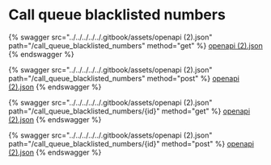 # Call queue blacklisted numbers

{% swagger src="../../../../../.gitbook/assets/openapi (2).json" path="/call_queue_blacklisted_numbers" method="get" %}
[openapi (2).json](<../../../../../.gitbook/assets/openapi (2).json>)
{% endswagger %}

{% swagger src="../../../../../.gitbook/assets/openapi (2).json" path="/call_queue_blacklisted_numbers" method="post" %}
[openapi (2).json](<../../../../../.gitbook/assets/openapi (2).json>)
{% endswagger %}

{% swagger src="../../../../../.gitbook/assets/openapi (2).json" path="/call_queue_blacklisted_numbers/{id}" method="get" %}
[openapi (2).json](<../../../../../.gitbook/assets/openapi (2).json>)
{% endswagger %}

{% swagger src="../../../../../.gitbook/assets/openapi (2).json" path="/call_queue_blacklisted_numbers/{id}" method="post" %}
[openapi (2).json](<../../../../../.gitbook/assets/openapi (2).json>)
{% endswagger %}
